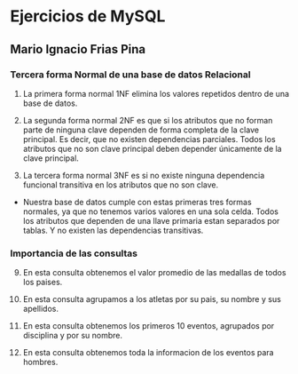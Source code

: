 # Ejercicios de MySQL
## Mario Ignacio Frias Pina

### Tercera forma Normal de una base de datos Relacional

1. La primera forma normal 1NF elimina los valores repetidos dentro de una base de datos.

2. La segunda forma normal 2NF es que si los atributos que no forman parte de ninguna clave dependen de forma completa de la clave principal. Es decir, que no existen dependencias parciales. Todos los atributos que no son clave principal deben depender únicamente de la clave principal.

3. La tercera forma normal 3NF es si no existe ninguna dependencia funcional transitiva en los atributos que no son clave.

- Nuestra base de datos cumple con estas primeras tres formas normales, ya que no tenemos varios valores en una sola celda. Todos los atributos que dependen de una llave primaria estan separados por tablas. Y no existen las dependencias transitivas.

### Importancia de las consultas

9. En esta consulta obtenemos el valor promedio de las medallas de todos los paises.

10. En esta consulta agrupamos a los atletas por su pais, su nombre y sus apellidos.

11. En esta consulta obtenemos los primeros 10 eventos, agrupados por disciplina y por su nombre.

12. En esta consulta obtenemos toda la informacion de los eventos para hombres.